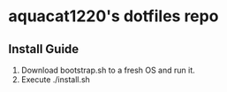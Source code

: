 # aquacat1220's dotfiles repo

## Install Guide

1. Download bootstrap.sh to a fresh OS and run it.
2. Execute ./install.sh
